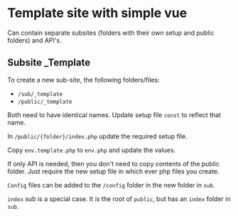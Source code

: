 # Template site with simple vue 

Can contain separate subsites (folders with their own setup and public folders) and API's.

## Subsite _Template
To create a new sub-site, the following folders/files:
- `/sub/_template`
- `/public/_template`

Both need to have identical names. Update setup file `const` to reflect that name. 

In `/public/{folder}/index.php` update the required setup file.

Copy `env.template.php` to `env.php` and update the values.

If only API is needed, then you don't need to copy contents of the public folder. Just require the new setup file in which ever php files you create.

`Config` files can be added to the `/config` folder in the new folder in `sub`.

`index` sub is a special case. It is the root of `public`, but has an `index` folder in `sub`.
